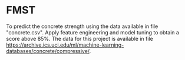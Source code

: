 # FMST

To predict the concrete strength using the data available in file "concrete.csv". Apply feature engineering and model tuning to obtain a score above 85%.
The data for this project is available in file https://archive.ics.uci.edu/ml/machine-learning-databases/concrete/compressive/.
